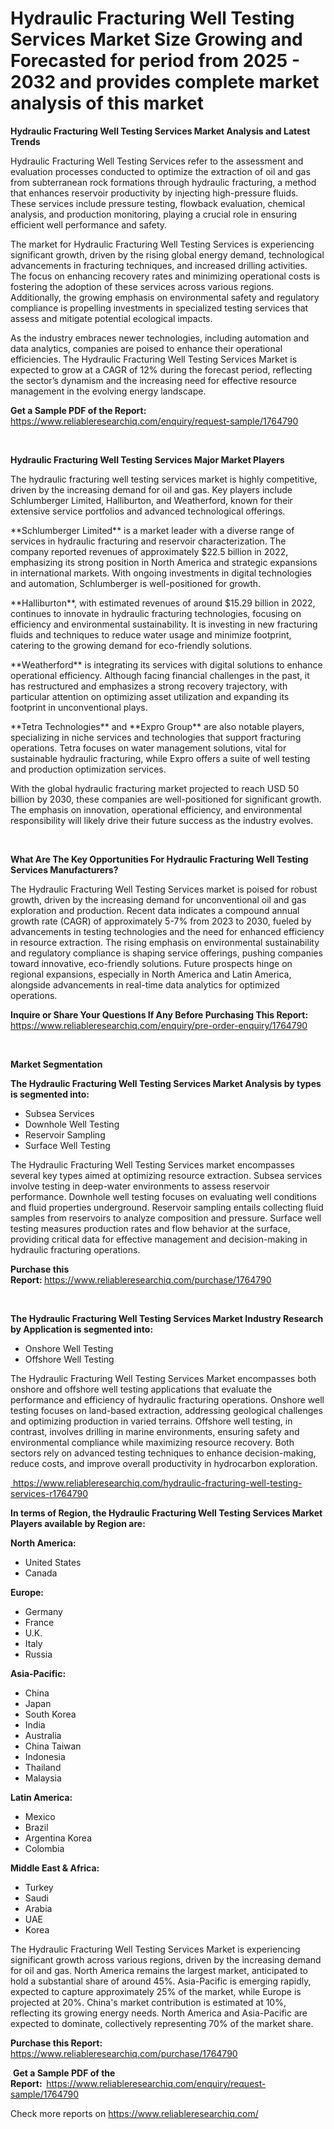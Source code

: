 <p><h1>Hydraulic Fracturing Well Testing Services Market Size Growing and Forecasted for period from 2025 - 2032 and provides complete market analysis of this market</h1></p><p><strong>Hydraulic Fracturing Well Testing Services Market Analysis and Latest Trends</strong></p>
<p><p>Hydraulic Fracturing Well Testing Services refer to the assessment and evaluation processes conducted to optimize the extraction of oil and gas from subterranean rock formations through hydraulic fracturing, a method that enhances reservoir productivity by injecting high-pressure fluids. These services include pressure testing, flowback evaluation, chemical analysis, and production monitoring, playing a crucial role in ensuring efficient well performance and safety.</p><p>The market for Hydraulic Fracturing Well Testing Services is experiencing significant growth, driven by the rising global energy demand, technological advancements in fracturing techniques, and increased drilling activities. The focus on enhancing recovery rates and minimizing operational costs is fostering the adoption of these services across various regions. Additionally, the growing emphasis on environmental safety and regulatory compliance is propelling investments in specialized testing services that assess and mitigate potential ecological impacts.</p><p>As the industry embraces newer technologies, including automation and data analytics, companies are poised to enhance their operational efficiencies. The Hydraulic Fracturing Well Testing Services Market is expected to grow at a CAGR of 12% during the forecast period, reflecting the sector’s dynamism and the increasing need for effective resource management in the evolving energy landscape.</p></p>
<p><strong>Get a Sample PDF of the Report:&nbsp;</strong> <a href="https://www.reliableresearchiq.com/enquiry/request-sample/1764790?utm_campaign=1129&utm_medium=2&utm_source=Github&utm_content=ia&utm_term=11032025&utm_id=hydraulic-fracturing-well-testing-services">https://www.reliableresearchiq.com/enquiry/request-sample/1764790</a></p>
<p>&nbsp;</p>
<p><strong>Hydraulic Fracturing Well Testing Services Major Market Players</strong></p>
<p><p>The hydraulic fracturing well testing services market is highly competitive, driven by the increasing demand for oil and gas. Key players include Schlumberger Limited, Halliburton, and Weatherford, known for their extensive service portfolios and advanced technological offerings. </p><p>**Schlumberger Limited** is a market leader with a diverse range of services in hydraulic fracturing and reservoir characterization. The company reported revenues of approximately $22.5 billion in 2022, emphasizing its strong position in North America and strategic expansions in international markets. With ongoing investments in digital technologies and automation, Schlumberger is well-positioned for growth.</p><p>**Halliburton**, with estimated revenues of around $15.29 billion in 2022, continues to innovate in hydraulic fracturing technologies, focusing on efficiency and environmental sustainability. It is investing in new fracturing fluids and techniques to reduce water usage and minimize footprint, catering to the growing demand for eco-friendly solutions. </p><p>**Weatherford** is integrating its services with digital solutions to enhance operational efficiency. Although facing financial challenges in the past, it has restructured and emphasizes a strong recovery trajectory, with particular attention on optimizing asset utilization and expanding its footprint in unconventional plays.</p><p>**Tetra Technologies** and **Expro Group** are also notable players, specializing in niche services and technologies that support fracturing operations. Tetra focuses on water management solutions, vital for sustainable hydraulic fracturing, while Expro offers a suite of well testing and production optimization services.</p><p>With the global hydraulic fracturing market projected to reach USD 50 billion by 2030, these companies are well-positioned for significant growth. The emphasis on innovation, operational efficiency, and environmental responsibility will likely drive their future success as the industry evolves.</p></p>
<p>&nbsp;</p>
<p><strong>What Are The Key Opportunities For Hydraulic Fracturing Well Testing Services Manufacturers?</strong></p>
<p><p>The Hydraulic Fracturing Well Testing Services market is poised for robust growth, driven by the increasing demand for unconventional oil and gas exploration and production. Recent data indicates a compound annual growth rate (CAGR) of approximately 5-7% from 2023 to 2030, fueled by advancements in testing technologies and the need for enhanced efficiency in resource extraction. The rising emphasis on environmental sustainability and regulatory compliance is shaping service offerings, pushing companies toward innovative, eco-friendly solutions. Future prospects hinge on regional expansions, especially in North America and Latin America, alongside advancements in real-time data analytics for optimized operations.</p></p>
<p><strong>Inquire or Share Your Questions If Any Before Purchasing This Report:</strong> <a href="https://www.reliableresearchiq.com/enquiry/pre-order-enquiry/1764790?utm_campaign=1129&utm_medium=2&utm_source=Github&utm_content=ia&utm_term=11032025&utm_id=hydraulic-fracturing-well-testing-services">https://www.reliableresearchiq.com/enquiry/pre-order-enquiry/1764790</a></p>
<p>&nbsp;</p>
<p><strong>Market Segmentation</strong></p>
<p><strong>The Hydraulic Fracturing Well Testing Services Market Analysis by types is segmented into:</strong></p>
<p><ul><li>Subsea Services</li><li>Downhole Well Testing</li><li>Reservoir Sampling</li><li>Surface Well Testing</li></ul></p>
<p><p>The Hydraulic Fracturing Well Testing Services market encompasses several key types aimed at optimizing resource extraction. Subsea services involve testing in deep-water environments to assess reservoir performance. Downhole well testing focuses on evaluating well conditions and fluid properties underground. Reservoir sampling entails collecting fluid samples from reservoirs to analyze composition and pressure. Surface well testing measures production rates and flow behavior at the surface, providing critical data for effective management and decision-making in hydraulic fracturing operations.</p></p>
<p><strong>Purchase this Report:&nbsp;</strong><a href="https://www.reliableresearchiq.com/purchase/1764790?utm_campaign=1129&utm_medium=2&utm_source=Github&utm_content=ia&utm_term=11032025&utm_id=hydraulic-fracturing-well-testing-services">https://www.reliableresearchiq.com/purchase/1764790</a></p>
<p>&nbsp;</p>
<p><strong>The Hydraulic Fracturing Well Testing Services Market Industry Research by Application is segmented into:</strong></p>
<p><ul><li>Onshore Well Testing</li><li>Offshore Well Testing</li></ul></p>
<p><p>The Hydraulic Fracturing Well Testing Services Market encompasses both onshore and offshore well testing applications that evaluate the performance and efficiency of hydraulic fracturing operations. Onshore well testing focuses on land-based extraction, addressing geological challenges and optimizing production in varied terrains. Offshore well testing, in contrast, involves drilling in marine environments, ensuring safety and environmental compliance while maximizing resource recovery. Both sectors rely on advanced testing techniques to enhance decision-making, reduce costs, and improve overall productivity in hydrocarbon exploration.</p></p>
<p><a href="https://www.reliableresearchiq.com/hydraulic-fracturing-well-testing-services-r1764790?utm_campaign=1129&utm_medium=2&utm_source=Github&utm_content=ia&utm_term=11032025&utm_id=hydraulic-fracturing-well-testing-services">&nbsp;https://www.reliableresearchiq.com/hydraulic-fracturing-well-testing-services-r1764790</a></p>
<p><strong>In terms of Region, the Hydraulic Fracturing Well Testing Services Market Players available by Region are:</strong></p>
<p>
    <p> <strong> North America: </strong>
        <ul>
            <li>United States</li>
            <li>Canada</li>
        </ul>
        </p> 
    <p> <strong> Europe: </strong>
        <ul>
            <li>Germany</li>
            <li>France</li>
            <li>U.K.</li>
            <li>Italy</li>
            <li>Russia</li>
        </ul>
        </p> 
    <p> <strong> Asia-Pacific: </strong>
        <ul>
            <li>China</li>
            <li>Japan</li>
            <li>South Korea</li>
            <li>India</li>
            <li>Australia</li>
            <li>China Taiwan</li>
            <li>Indonesia</li>
            <li>Thailand</li>
            <li>Malaysia</li>
        </ul>
        </p> 
    <p> <strong> Latin America: </strong>
        <ul>
            <li>Mexico</li>
            <li>Brazil</li>
            <li>Argentina Korea</li>
            <li>Colombia</li>
        </ul>
        </p> 
    <p> <strong> Middle East & Africa: </strong>
        <ul>
            <li>Turkey</li>
            <li>Saudi</li>
            <li>Arabia</li>
            <li>UAE</li>
            <li>Korea</li>
        </ul>
    </p>
    </p>
<p><p>The Hydraulic Fracturing Well Testing Services Market is experiencing significant growth across various regions, driven by the increasing demand for oil and gas. North America remains the largest market, anticipated to hold a substantial share of around 45%. Asia-Pacific is emerging rapidly, expected to capture approximately 25% of the market, while Europe is projected at 20%. China's market contribution is estimated at 10%, reflecting its growing energy needs. North America and Asia-Pacific are expected to dominate, collectively representing 70% of the market share.</p></p>
<p><strong>Purchase this Report: </strong><a href="https://www.reliableresearchiq.com/purchase/1764790?utm_campaign=1129&utm_medium=2&utm_source=Github&utm_content=ia&utm_term=11032025&utm_id=hydraulic-fracturing-well-testing-services">https://www.reliableresearchiq.com/purchase/1764790</a></p>
<p>&nbsp;<strong>Get a Sample PDF of the Report:&nbsp;&nbsp;</strong><a href="https://www.reliableresearchiq.com/enquiry/request-sample/1764790?utm_campaign=1129&utm_medium=2&utm_source=Github&utm_content=ia&utm_term=11032025&utm_id=hydraulic-fracturing-well-testing-services">https://www.reliableresearchiq.com/enquiry/request-sample/1764790</a></p>
<p><strong></strong></p>
<p>Check more reports on <a href="https://www.reliableresearchiq.com/?utm_campaign=1129&utm_medium=2&utm_source=Github&utm_content=ia&utm_term=11032025&utm_id=hydraulic-fracturing-well-testing-services">https://www.reliableresearchiq.com/</a></p>